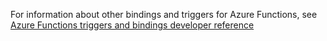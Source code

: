For information about other bindings and triggers for Azure Functions, see [Azure Functions triggers and bindings developer reference](../articles/azure-functions/functions-triggers-bindings.md)


<!--HONumber=Oct16_HO2-->



